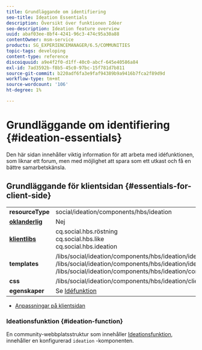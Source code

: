 ```yaml
---
title: Grundläggande om identifiering
seo-title: Ideation Essentials
description: Översikt över funktionen Idéer
seo-description: Ideation feature overview
uuid: abaf03ee-8bf4-4241-96c3-474c95a30a88
contentOwner: msm-service
products: SG_EXPERIENCEMANAGER/6.5/COMMUNITIES
topic-tags: developing
content-type: reference
discoiquuid: a9e4f2f0-d1ff-40c0-abcf-645e40586a84
exl-id: 7ad3592b-f8b5-45c0-97bc-15f781d7b811
source-git-commit: b220adf6fa3e9faf94389b9a9416b7fca2f89d9d
workflow-type: tm+mt
source-wordcount: '106'
ht-degree: 1%

---
```


# Grundläggande om identifiering {#ideation-essentials}

Den här sidan innehåller viktig information för att arbeta med idéfunktionen, som liknar ett forum, men med möjlighet att spara som ett utkast och få en bättre samarbetskänsla.

## Grundläggande för klientsidan {#essentials-for-client-side}

<table>
 <tbody>
  <tr>
   <td> <strong>resourceType</strong></td>
   <td>social/ideation/components/hbs/ideation</td>
  </tr>
  <tr>
   <td> <a href="scf.md#add-or-include-a-communities-component"><strong>oklanderlig</strong></a></td>
   <td>Nej</td>
  </tr>
  <tr>
   <td> <a href="clientlibs.md"><strong>klientlibs</strong></a></td>
   <td>cq.social.hbs.röstning<br /> cq.social.hbs.like<br /> cq.social.hbs.ideation</td>
  </tr>
  <tr>
   <td> <strong>templates</strong></td>
   <td> /libs/social/ideation/components/hbs/ideation/ideation.hbs<br /> /libs/social/ideation/components/hbs/ideation/ideationlists.hbs<br /> /libs/social/ideation/components/hbs/ideation/composer.hbs</td>
  </tr>
  <tr>
   <td> <strong>css</strong></td>
   <td> /libs/social/ideation/components/hbs/ideation/clientlibs/ideation.css</td>
  </tr>
  <tr>
   <td><strong> egenskaper</strong></td>
   <td>Se <a href="ideation-feature.md">Idéfunktion</a></td>
  </tr>
 </tbody>
</table>

* [Anpassningar på klientsidan](client-customize.md)

### Ideationsfunktion {#ideation-function}

En community-webbplatsstruktur som innehåller [Ideationsfunktion](functions.md#ideation-function), innehåller en konfigurerad `ideation` -komponenten.
